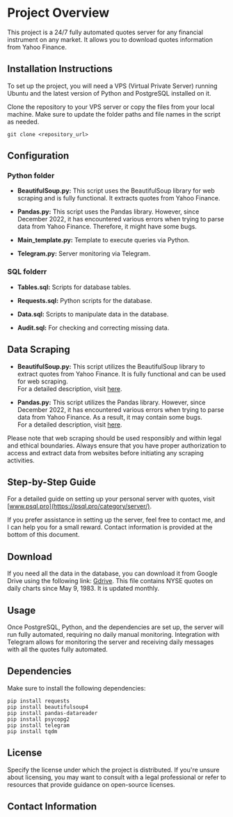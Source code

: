 # Project Overview

This project is a 24/7 fully automated quotes server for any financial instrument on any market. It allows you to download quotes information from Yahoo Finance.

## Installation Instructions

To set up the project, you will need a VPS (Virtual Private Server) running Ubuntu and the latest version of Python and PostgreSQL installed on it.

Clone the repository to your VPS server or copy the files from your local machine. Make sure to update the folder paths and file names in the script as needed.

```git clone <repository_url>```

## Configuration

### Python folder

- **BeautifulSoup.py:** This script uses the BeautifulSoup library for web scraping and is fully functional. It extracts quotes from Yahoo Finance. 
- **Pandas.py:** This script uses the Pandas library. However, since December 2022, it has encountered various errors when trying to parse data from Yahoo Finance. Therefore, it might have some bugs.

- **Main_template.py:** Template to execute queries via Python.

- **Telegram.py:** Server monitoring via Telegram.

### SQL folderr

- **Tables.sql:** Scripts for database tables.

- **Requests.sql:** Python scripts for the database.

- **Data.sql:** Scripts to manipulate data in the database.

- **Audit.sql:** For checking and correcting missing data.

## Data Scraping

- **BeautifulSoup.py:** This script utilizes the BeautifulSoup library to extract quotes from Yahoo Finance. It is fully functional and can be used for web scraping. <br> For a detailed description, visit [here](https://psql.pro/market-data-with-python-and-beautifulsoup/).

- **Pandas.py:** This script utilizes the Pandas library. However, since December 2022, it has encountered various errors when trying to parse data from Yahoo Finance. As a result, it may contain some bugs. <br> For a detailed description, visit [here](https://psql.pro/data-parsing-with-python-scripts/).

Please note that web scraping should be used responsibly and within legal and ethical boundaries. Always ensure that you have proper authorization to access and extract data from websites before initiating any scraping activities.

## Step-by-Step Guide

For a detailed guide on setting up your personal server with quotes, visit [www.psql.pro](https://psql.pro/category/server/).

If you prefer assistance in setting up the server, feel free to contact me, and I can help you for a small reward. Contact information is provided at the bottom of this document.

## Download

If you need all the data in the database, you can download it from Google Drive using the following link: [Gdrive]([www...](https://drive.google.com/drive/u/1/folders/1-PMDXtoVcRWZcoqAoYP5Zzs2fI1SlkHo)). This file contains NYSE quotes on daily charts since May 9, 1983. It is updated monthly.

## Usage

Once PostgreSQL, Python, and the dependencies are set up, the server will run fully automated, requiring no daily manual monitoring. Integration with Telegram allows for monitoring the server and receiving daily messages with all the quotes fully automated.

## Dependencies

Make sure to install the following dependencies:

```
pip install requests
pip install beautifulsoup4
pip install pandas-datareader
pip install psycopg2
pip install telegram
pip install tqdm
```

## License

Specify the license under which the project is distributed. If you're unsure about licensing, you may want to consult with a legal professional or refer to resources that provide guidance on open-source licenses.

## Contact Information